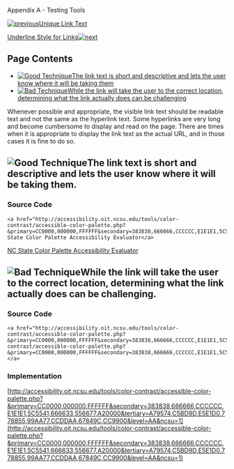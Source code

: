 Appendix A - Testing Tools

[![previous](images/left-arrow.png)Unique Link Text](http://accessibility.oit.ncsu.edu/training/accessibility-handbook/link-text-unique.html)

[Underline Style for Links![next](images/right-arrow.png)](http://accessibility.oit.ncsu.edu/training/accessibility-handbook/link-underline.html)

Page Contents
-------------

-   [![Good Technique](images/checkmark-small.png "Good Technique")The link text is short and descriptive and lets the user know where it will be taking them](#1)
-   [![Bad Technique](images/x-small.png "Bad Technique")While the link will take the user to the correct location, determining what the link actually does can be challenging](#2)

Whenever possible and appropriate, the visible link text should be readable text and not the same as the hyperlink text. Some hyperlinks are very long and become cumbersome to display and read on the page. There are times when it is appropriate to display the link text as the actual URL, and in those cases it is fine to do so.

![Good Technique](images/checkmark-small.png "Good Technique")The link text is short and descriptive and lets the user know where it will be taking them.
---------------------------------------------------------------------------------------------------------------------------------------------------------

### Source Code

~~~~ {.code}
<a href="http://accessibility.oit.ncsu.edu/tools/color-contrast/accessible-color-palette.php?&primary=CC0000,000000,FFFFFF&secondary=383838,666666,CCCCCC,E1E1E1,5C5541,666633,556677,A20000&tertiary=A79574,C5BD9D,E5E1D0,778855,99AA77,CCDDAA,67849C,CC9900&level=AA&ncsu=1">NC State Color Palette Accessibility Evaluator</a>
~~~~

[NC State Color Palette Accessibility Evaluator](http://accessibility.oit.ncsu.edu/tools/color-contrast/accessible-color-palette.php?&primary=CC0000,000000,FFFFFF&secondary=383838,666666,CCCCCC,E1E1E1,5C5541,666633,556677,A20000&tertiary=A79574,C5BD9D,E5E1D0,778855,99AA77,CCDDAA,67849C,CC9900&level=AA&ncsu=1)

![Bad Technique](images/x-small.png "Bad Technique")While the link will take the user to the correct location, determining what the link actually does can be challenging.
--------------------------------------------------------------------------------------------------------------------------------------------------------------------------

### Source Code

~~~~ {.code}
<a href="http://accessibility.oit.ncsu.edu/tools/color-contrast/accessible-color-palette.php?&primary=CC0000,000000,FFFFFF&secondary=383838,666666,CCCCCC,E1E1E1,5C5541,666633,556677,A20000&tertiary=A79574,C5BD9D,E5E1D0,778855,99AA77,CCDDAA,67849C,CC9900&level=AA&ncsu=1">http://accessibility.oit.ncsu.edu/tools/color-contrast/accessible-color-palette.php?&primary=CC0000,000000,FFFFFF&secondary=383838,666666,CCCCCC,E1E1E1,5C5541,666633,556677,A20000&tertiary=A79574,C5BD9D,E5E1D0,778855,99AA77,CCDDAA,67849C,CC9900&level=AA&ncsu=1"</a>
~~~~

### Implementation

[http://accessibility.oit.ncsu.edu/tools/color-contrast/accessible-color-palette.php?&primary=CC0000,000000,FFFFFF&secondary=383838,666666,CCCCCC,E1E1E1,5C5541,666633,556677,A20000&tertiary=A79574,C5BD9D,E5E1D0,778855,99AA77,CCDDAA,67849C,CC9900&level=AA&ncsu=1](http://accessibility.oit.ncsu.edu/tools/color-contrast/accessible-color-palette.php?&primary=CC0000,000000,FFFFFF&secondary=383838,666666,CCCCCC,E1E1E1,5C5541,666633,556677,A20000&tertiary=A79574,C5BD9D,E5E1D0,778855,99AA77,CCDDAA,67849C,CC9900&level=AA&ncsu=1)
